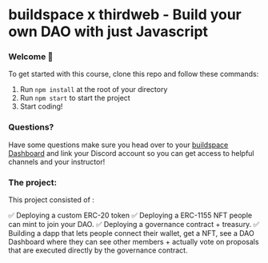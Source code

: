 # buildspace x thirdweb - Build your own DAO with just Javascript

### **Welcome 👋**

To get started with this course, clone this repo and follow these commands:

1. Run `npm install` at the root of your directory
2. Run `npm start` to start the project
3. Start coding!

### **Questions?**

Have some questions make sure you head over to your [buildspace Dashboard](https://app.buildspace.so/projects/COb520aae3-7925-42f4-a5e7-eaf718933766) and link your Discord account so you can get access to helpful channels and your instructor!

### The project:

This project consisted of :

✅ Deploying a custom ERC-20 token
✅ Deploying a ERC-1155 NFT people can mint to join your DAO.
✅ Deploying a governance contract + treasury.
✅ Building a dapp that lets people connect their wallet, get a NFT, see a DAO Dashboard where they can see other members + actually vote on proposals that are executed directly by the governance contract.
